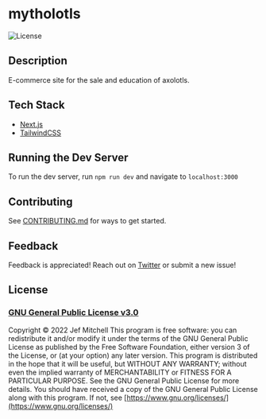 # mytholotls

![License](https://img.shields.io/badge/license-GPL%203.0-blue)

## Description

E-commerce site for the sale and education of axolotls.

## Tech Stack

- [Next.js](https://nextjs.org/)
- [TailwindCSS](https://tailwindcss.com/)

## Running the Dev Server

To run the dev server, run `npm run dev` and navigate to `localhost:3000`

## Contributing

See [CONTRIBUTING.md](/CONTRIBUTING.md) for ways to get started.

## Feedback

Feedback is appreciated! Reach out on [Twitter](https://twitter.com/jef_mitchell) or submit a new issue!

## License

### [GNU General Public License v3.0](https://spdx.org/licenses/GPL-3.0-only.html)

Copyright &copy; 2022 Jef Mitchell
This program is free software: you can redistribute it and/or modify it under the terms of the GNU General Public License as published by the Free Software Foundation, either version 3 of the License, or (at your option) any later version.
This program is distributed in the hope that it will be useful, but WITHOUT ANY WARRANTY; without even the implied warranty of MERCHANTABILITY or FITNESS FOR A PARTICULAR PURPOSE. See the GNU General Public License for more details.
You should have received a copy of the GNU General Public License along with this program. If not, see [https://www.gnu.org/licenses/](https://www.gnu.org/licenses/)
